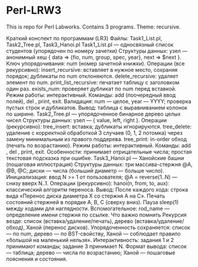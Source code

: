 # Perl-LRW3
This is repo for Perl Labworks. Contains 3 programs. Theme: recursive.

Краткий конспект по программам (LR3)
Файлы: Task1_List.pl, Task2_Tree.pl, Task3_Hanoi.pl
Task1_List.pl — односвязный список студентов (упорядочен по номеру зачетки)
Структуры данных: узел — анонимный хеш { data => {fio, num, group, spec, year}, next => $next }.
Ключ упорядочивания: num (номер зачетной книжки).
Операции (все рекурсивно):
insert_recursive: вставляет в нужное место, сохраняя порядок; дубликаты по num отклоняются.
delete_recursive: удаляет элемент по num.
print_list_recursive: печатает таблицу с заголовком один раз.
exists_num: проверяет дубликат по num перед вставкой.
Режим работы: интерактивный.
Команды: add (поочередный ввод полей), del <num>, print, exit.
Валидация: num — целое, year — YYYY; проверка пустых строк и дубликатов.
Вывод: таблица с выравниванием колонок по ширине.
Task2_Tree.pl — упорядоченное бинарное дерево целых чисел
Структуры данных: узел — { value, left, right }.
Операции (рекурсивно):
tree_insert: вставка; дубликаты игнорируются.
tree_delete: удаление с корректной обработкой 3 случаев (0, 1, 2 потомка) через замену минимальным из правого поддерева.
tree_print: in-order обход (печать по возрастанию).
Режим работы: интерактивный.
Команды: add <num>, del <num>, print, exit.
Особенности: принимает отрицательные числа; простая текстовая подсказка при ошибке.
Task3_Hanoi.pl — Ханойские башни (пошаговая иллюстрация)
Структуры данных: три массива-стержня @A, @B, @C; диски — числа (больший диаметр — больше число).
Инициализация: ввод N >= 1 от пользователя; @A = reverse(1..N) — снизу вверх N..1.
Операции (рекурсивно):
hanoi(n, from, to, aux): классический алгоритм переноса.
Вывод:
После каждого хода: строка вида «Перенос диска диаметра X со стержня A на C».
Печать состояний стержней в порядке A, B, C (сверху вниз).
Пауза sleep(1) между ходами для наглядности.
Вспомогательное: rod_name — определение имени стержня по ссылке.
Что важно помнить
Рекурсия везде: список (вставка/удаление/печать), дерево (вставка/удаление/обход), Ханой (перенос дисков).
Упорядоченность сохраняется: список — по num, дерево — по BST-свойству, Ханой — соблюдает правило «большой на маленький нельзя».
Интерактивность: задания 1 и 2 принимают команды; задание 3 принимает N.
Формат вывода: список — таблица; дерево — числа по возрастанию; Ханой — пошаговые пояснения и состояния.
